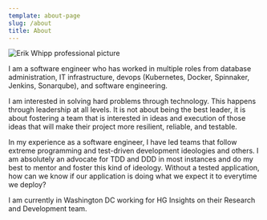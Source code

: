 ```yaml
---
template: about-page
slug: /about
title: About
---
```

![Erik Whipp professional picture](/assets/professional-pic.jpeg)

I am a software engineer who has worked in multiple roles from database administration, IT infrastructure, devops (Kubernetes, Docker, Spinnaker, Jenkins, Sonarqube), and software engineering.

I am interested in solving hard problems through technology. This happens through leadership at all levels. It is not about being the best leader, it is about fostering a team that is interested in ideas and execution of those ideas that will make their project more resilient, reliable, and testable.

In my experience as a software engineer, I have led teams that follow extreme programming and test-driven development ideologies and others. I am absolutely an advocate for TDD and DDD in most instances and do my best to mentor and foster this kind of ideology. Without a tested application, how can we know if our application is doing what we expect it to everytime we deploy?

I am currently in Washington DC working for HG Insights on their Research and Development team.
